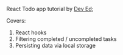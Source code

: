 React Todo app tutorial by [Dev Ed](https://www.youtube.com/watch?v=pCA4qpQDZD8);

Covers:
1. React hooks
1. Filtering completed / uncompleted tasks
1. Persisting data via local storage